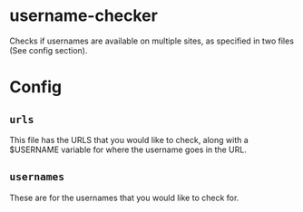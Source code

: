 # username-checker
Checks if usernames are available on multiple sites, as specified in two files (See config section). 

# Config
## `urls`
This file has the URLS that you would like to check, along with a $USERNAME variable for where the username goes in the URL.

## `usernames`
These are for the usernames that you would like to check for.
